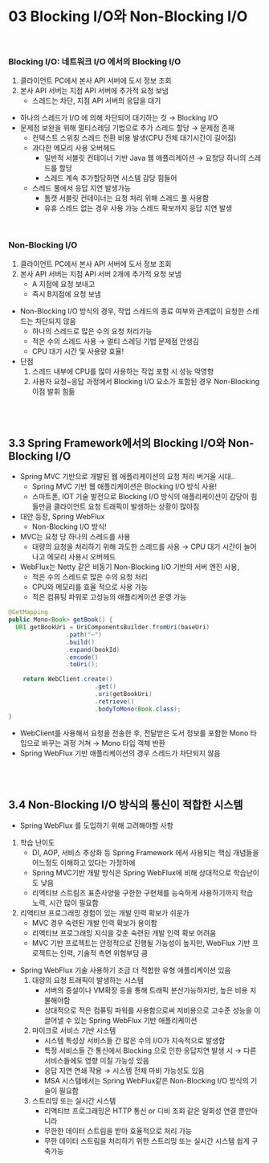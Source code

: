 # 03 Blocking I/O와 Non-Blocking I/O

<br>

### Blocking I/O: 네트워크 I/O 에서의 Blocking I/O

1. 클라이언트 PC에서 본사 API 서버에 도서 정보 조회
2. 본사 API 서버는 지점 API 서버에 추가적 요청 보냄
    - 스레드는 차단, 지점 API 서버의 응답을 대기

- 하나의 스레드가 I/O 에 의해 차단되어 대기하는 것 → Blocking I/O
- 문제점 보완을 위해 멀티스레딩 기법으로 추가 스레드 할당 → 문제점 존재
    - 컨텍스트 스위칭 스레드 전환 비용 발생(CPU 전체 대기시간이 길어짐)
    - 과다한 메모리 사용 오버헤드
        - 일반적 서블릿 컨테이너 기반 Java 웹 애플리케이션 → 요청당 하나의 스레드를 할당
        - 스레드 계속 추가할당하면 시스템 감당 힘들어
    - 스레드 풀에서 응답 지연 발생가능
        - 톰캣 서블릿 컨테이너는 요청 처리 위해 스레드 풀 사용함
        - 유휴 스레드 없는 경우 사용 가능 스레드 확보까지 응답 지연 발생

<br>

### Non-Blocking I/O

1. 클라이언트 PC에서 본사 API 서버에 도서 정보 조회
2. 본사 API 서버는 지점 API 서버 2개에 추가적 요청 보냄
    - A 지점에 요청 보내고
    - 즉시 B지점에 요청 보냄

- Non-Blocking I/O 방식의 경우, 작업 스레드의 종료 여부와 관계없이 요청한 스레드는 차단되지 않음
    - 하나의 스레드로 많은 수의 요청 처리가능
    - 적은 수의 스레드 사용 → 멀티 스레딩 기법 문제점 안생김
    - CPU 대기 시간 및 사용량 효율!
- 단점
    1. 스레드 내부에 CPU를 많이 사용하는 작업 포함 시 성능 악영향
    2. 사용자 요청~응답 과정에서 Blocking I/O 요소가 포함된 경우 Non-Blocking 이점 발휘 힘듦

<br><br>

## 3.3 Spring Framework에서의 Blocking I/O와 Non-Blocking I/O

- Spring MVC 기반으로 개발된 웹 애플리케이션의 요청 처리 버거울 시대..
    - Spring MVC 기반 웹 애플리케이션은 Blocking I/O 방식 사용!
    - 스마트폰, IOT 기술 발전으로 Blocking I/O 방식의 애플리케이션이 감당이 힘들만큼 클라이언트 요청 트래픽이 발생하는 상황이 많아짐
- 대안 등장, Spring WebFlux
    - Non-Blocking I/O 방식!
- MVC는 요청 당 하나의 스레드를 사용
    - 대량의 요청을 처리하기 위해 과도한 스레드를 사용 → CPU 대기 시간이 늘어나고 메모리 사용시 오버헤드
- WebFlux는 Netty 같은 비동기 Non-Blocking I/O 기반의 서버 엔진 사용,
    - 적은 수의 스레드로 많은 수의 요청 처리
    - CPU와 메모리를 효율 적으로 사용 가능
    - 적은 컴퓨팅 파워로 고성능의 애플리케이션 운영 가능

```java
@GetMapping
public Mono<Book> getBook() {
  URI getBookUri = UriComponentsBuilder.fromUri(baseUri)
				.path("~")
				.build()
				.expand(bookId)
				.encode()
				.toUri();

	return WebClient.create()
						.get()
						.uri(getBookUri)
						.retrieve()
						.bodyToMono(Book.class);
}
```

- WebClient를 사용해서 요청을 전송한 후, 전달받은 도서 정보를 포함한 Mono 타입으로 바꾸는 과정 거쳐 → Mono 타입 객체 반환
- Spring WebFlux 기반 애플리케이션의 경우 스레드가 차단되지 않음

<br><br>

## 3.4 Non-Blocking I/O 방식의 통신이 적합한 시스템

- Spring WebFlux 를 도입하기 위해 고려해야할 사항

1. 학습 난이도
    - DI, AOP, 서비스 추상화 등 Spring Framework 에서 사용되는 핵심 개념들을 어느정도 이해하고 있다는 가정하에
    - Spring MVC기반 개발 방식은 Spring WebFlux에 비해 상대적으로 학습난이도 낮음
    - 리액티브 스트림즈 표준사양을 구한한 구현체를 능숙하게 사용하기까지 학습 노력, 시간 많이 필요함
2. 리액티브 프로그래밍 경험이 있는 개발 인력 확보가 쉬운가
    - MVC 경우 숙련된 개발 인력 확보가 용이함
    - 리액티브 프로그래밍 지식을 갖춘 숙련된 개발 인력 확보 어려움
    - MVC 기반 프로젝트는 안정적으로 진행될 가능성이 높지만, WebFlux 기반 프로젝트는 인력, 기술적 측면 위험부담 큼

- Spring WebFlux 기술 사용하기 조금 더 적합한 유형 애플리케이션 있음
    1. 대량의 요청 트래픽이 발생하는 시스템
        - 서버의 증설이나 VM확장 등을 통해 트래픽 분산가능하지만, 높은 비용 지불해야함
        - 상대적으로 적은 컴퓨팅 파워를 사용함으로써 저비용으로 고수준 성능을 이끌어낼 수 있는 Spring WebFlux 기반 애플리케이션
    2. 마이크로 서비스 기반 시스템
        - 시스템 특성상 서비스들 간 많은 수의 I/O가 지속적으로 발생함
        - 특정 서비스들 간 통신에서 Blocking 으로 인한 응답지연 발생 시 → 다른 서비스들에도 영향 미칠 가능성 있음
        - 응답 지연 연쇄 작용 → 시스템 전체 마비 가능성도 있음
        - MSA 시스템에서는 Spring WebFlux같은 Non-Blocking I/O 방식의 기술이 필요함
    3. 스트리밍 또는 실시간 시스템
        - 리액티브 프로그래밍은 HTTP 통신 or 디비 조회 같은 일회성 연결 뿐만아니라
        - 무한한 데이터 스트림을 받아 효율적으로 처리 가능
        - 무한 데이터 스트림을 처리하기 위한 스트리밍 또는 실시간 시스템 쉽게 구축가능